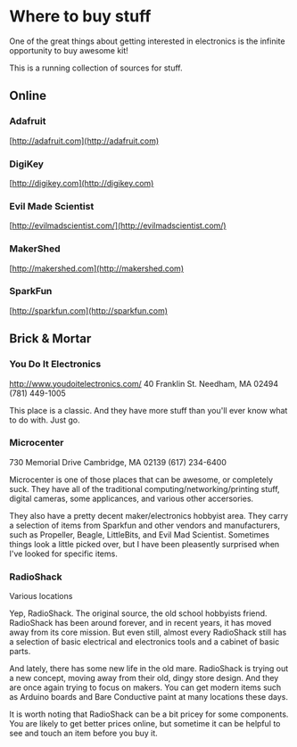 Where to buy stuff
==================

One of the great things about getting interested in electronics is the infinite opportunity to buy awesome kit!

This is a running collection of sources for stuff.

Online
------

### Adafruit

[http://adafruit.com](http://adafruit.com)

### DigiKey

[http://digikey.com](http://digikey.com)

### Evil Made Scientist

[http://evilmadscientist.com/](http://evilmadscientist.com/)

### MakerShed

[http://makershed.com](http://makershed.com)

### SparkFun

[http://sparkfun.com](http://sparkfun.com)

Brick & Mortar
--------------

### You Do It Electronics

http://www.youdoitelectronics.com/
40 Franklin St.
Needham, MA 02494
(781) 449-1005

This place is a classic. And they have more stuff than you'll ever know what to do with. Just go.


### Microcenter

730 Memorial Drive
Cambridge, MA 02139
(617) 234-6400

Microcenter is one of those places that can be awesome, or completely suck. They have all of the traditional computing/networking/printing stuff, digital cameras, some applicances, and various other accersories.

They also have a pretty decent maker/electronics hobbyist area. They carry a selection of items from Sparkfun and other vendors and manufacturers, such as Propeller, Beagle, LittleBits, and Evil Mad Scientist. Sometimes things look a little picked over, but I have been pleasently surprised when I've looked for specific items.

### RadioShack

Various locations

Yep, RadioShack. The original source, the old school hobbyists friend. RadioShack has been around forever, and in recent years, it has moved away from its core mission. But even still, almost every RadioShack still has a selection of basic electrical and electronics tools and a cabinet of basic parts.

And lately, there has some new life in the old mare. RadioShack is trying out a new concept, moving away from their old, dingy store design. And they are once again trying to focus on makers. You can get modern items such as Arduino boards and Bare Conductive paint at many locations these days.

It is worth noting that RadioShack can be a bit pricey for some components. You are likely to get better prices online, but sometime it can be helpful to see and touch an item before you buy it.
